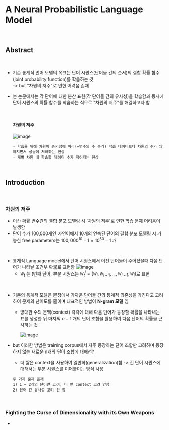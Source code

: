# A Neural Probabilistic Language Model 

<br>

## Abstract

<br>

- 기존 통계적 언어 모델의 목표는 단어 시퀀스(단어들 간의 순서)의 결합 확률 함수(joint probability function)를 학습하는 것 <br>
  -> but "차원의 저주"로 인한 어려움 존재

- 본 논문에서는 각 단어에 대한 분산 표현(각 단어들 간의 유사성)을 학습함과 동시에 단어 시퀀스의 확률 함수를 학습하는 식으로 "차원의 저주"를 해결하고자 함

  <br>

  #### 차원의 저주

  ![image](https://github.com/user-attachments/assets/49b50e66-6d6d-4eb5-95e1-2edbbec9a4ea)

  ```
  - 학습을 위해 차원이 증가함에 따라(=변수의 수 증가) 학습 데이터보다 차원의 수가 많아지면서 성능이 저하하는 현상
  - 개별 차원 내 학습할 데이터 수가 적어지는 현상
  ```

<br>

## Introduction

<br>

### 차원의 저주

- 이산 확률 변수간의 결합 분포 모델링 시 '차원의 저주'로 인한 학습 문제 어려움이 발생함
- 단어 수가 100,000개인 자연어에서 10개의 연속된 단어의 결합 분포 모델링 시 가능한 free parameters는 $100,000^10 - 1 = 10^50 - 1$ 개
 
<br>

- 통계적 Language model에서 단어 시퀀스에서 이전 단어들이 주어졌을때 다음 단어가 나타날 조건부 확률로 표현함
  ![image](https://github.com/user-attachments/assets/9428feb7-90da-4f52-b839-cdae58d6231a)
  - $w_t$ 는 $t$번째 단어, 부분 시퀀스는 $w^i_t = (w_i, w_{i+1}, ..., w_{i-1}, w_i)$로 표현
 
<br>

- 기존의 통계적 모델은 문장에서 가까운 단어들 간의 통계적 의존성을 가진다고 고려하여 문제의 난이도를 줄이며 대표적인 방법이 **N-gram 모델** 임
  - 방대한 수의 문맥(context) 각각에 대해 다음 단어가 등장할 확률을 나타내는 표를 생성한 뒤 마지막 $n−1$ 개의 단어 조합을 활용하여 다음 단어의 확률을 근사하는 것
  
    ![image](https://github.com/user-attachments/assets/d774ecb6-c087-40b7-8f6c-3f6aa7246215)
  
- but 이러한 방법은 training corpus에서 자주 등장하는 단어 조합만 고려하며 등장하지 않는 새로운 n개의 단어 조합에 대해선?
  - 더 짧은 context을 사용하여 일반화(generalization)함 -> 긴 단어 시퀀스에 대해서는 부분 시퀀스를 이어붙이는 방식 사용
  ```
  두 가지 문제 존재
  1) 1 ~ 2개의 단어만 고려, 더 먼 context 고려 안함
  2) 단어 간 유사성 고려 안 함
  ```

<br>

### Fighting the Curse of Dimensionality with its Own Weapons

- 



